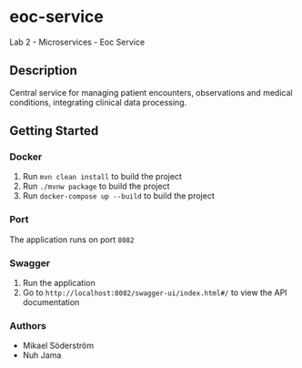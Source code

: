 # eoc-service
Lab 2 - Microservices - Eoc Service
## Description
Central service for managing patient encounters, observations and medical conditions, integrating clinical data processing.

## Getting Started

### Docker
1. Run `mvn clean install` to build the project
2. Run `./mvnw package` to build the project
3. Run `docker-compose up --build` to build the project

### Port
The application runs on port `8082`

### Swagger
1. Run the application
2. Go to `http://localhost:8082/swagger-ui/index.html#/` to view the API documentation

### Authors
* Mikael Söderström
* Nuh Jama
